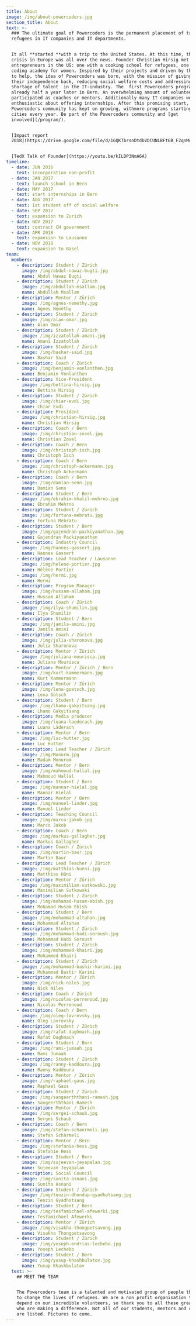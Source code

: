 ```yaml
---
title: About
image: /img/about-powercoders.jpg
section_title: About
text: >-
  ### The ultimate goal of Powercoders is the permanent placement of trained
  refugees in IT companies and IT departments.


  It all **started **with a trip to the United States. At this time, the refugee
  crisis in Europe was all over the news. Founder Christian Hirsig met two other
  entrepreneurs in the US: one with a cooking school for refugees, one with a
  coding academy for women. Inspired by their projects and driven by the energy
  to help, the idea of Powercoders was born, with the mission of giving people
  their independence back, reducing social welfare costs and addressing the
  shortage of talent  in the IT-industry. The  first Powercoders program started
  already half a year later in Bern. An overwhelming amount of volunteers
  participated as coaches or mentors. Additionally many IT companies were
  enthusiastic about offering internships. After this promising start, the
  Powercoders community has kept on growing, withmore programs starting in new
  cities every year. Be part of the Powercoders community and [get
  involved](/program/).


  [Impact report
  2018](https://drive.google.com/file/d/16QKTbrsnDtdbVDCUNLBFt6B_F2qnMdX4/view?usp=sharing)


  [TedX Talk of Founder](https://youtu.be/kILDP3NmA6A)
timeline:
  - date: JUN 2016
    text: incorporation non-profit
  - date: JAN 2017
    text: launch school in Bern
  - date: MAY 2017
    text: start internships in Bern
  - date: AUG 2017
    text: 1st student off of social welfare
  - date: SEP 2017
    text: expansion to Zurich
  - date: NOV 2017
    text: contract CH government
  - date: APR 2018
    text: expansion to Lausanne
  - date: NOV 2018
    text: expansion to Basel
team:
  members:
    - description: Student / Zürich
      image: /img/abdul-nawaz-bugti.jpg
      name: Abdul Nawaz Bugti
    - description: Student / Zürich
      image: /img/abdullah-msallam.jpg
      name: Abdullah Msallam
    - description: Mentor / Zürich
      image: /img/agnes-nemethy.jpg
      name: Agnes Néméthy
    - description: Student / Zürich
      image: /img/alan-omar.jpg
      name: Alan Omar
    - description: Student / Zürich
      image: /img/izzatollah-amani.jpg
      name: Amani Izzatollah
    - description: Student / Zürich
      image: /img/bashar-said.jpg
      name: Bashar Said
    - description: Coach / Zürich
      image: /img/benjamin-vonlanthen.jpg
      name: Benjamin Vonlanthen
    - description: Vice-President
      image: /img/bettina-hirsig.jpg
      name: Bettina Hirsig
    - description: Student / Zürich
      image: /img/chiar-evdi.jpg
      name: Chiar Evdi
    - description: President
      image: /img/christian-hirsig.jpg
      name: Christian Hirsig
    - description: Coach / Bern
      image: /img/christian-zosel.jpg
      name: Christian Zosel
    - description: Coach / Bern
      image: /img/christoph-isch.jpg
      name: Christoph Isch
    - description: Coach / Bern
      image: /img/christoph-ackermann.jpg
      name: Christoph Ackermann
    - description: Coach / Bern
      image: /img/damian-senn.jpg
      name: Damian Senn
    - description: Student / Bern
      image: /img/ebrahim-khalil-mehrno.jpg
      name: Ebrahim Mehrno
    - description: Student / Zürich
      image: /img/fortuna-mebratu.jpg
      name: Fortuna Mebratu
    - description: Student / Bern
      image: /img/gajendran-packiyanathan.jpg
      name: Gajendran Packiyanathan
    - description: Industry Council
      image: /img/hannes-gassert.jpg
      name: Hannes Gassert
    - description: Lead Teacher / Lausanne
      image: /img/helene-portier.jpg
      name: Hélène Portier
    - image: /img/hermi.jpg
      name: Hermi
    - description: Program Manager
      image: /img/hussam-allaham.jpg
      name: Hussam Allaham
    - description: Coach / Zürich
      image: /img/ilya-shumilin.jpg
      name: Ilya Shumilin
    - description: Student / Bern
      image: /img/jamila-amini.jpg
      name: Jamila Amini
    - description: Coach / Zürich
      image: /img/julia-sharonova.jpg
      name: Julia Sharonova
    - description: Mentor / Zürich
      image: /img/juliana-mourisca.jpg
      name: Juliana Mourisca
    - description: Mentor / Zürich / Bern
      image: /img/kurt-kammermann.jpg
      name: Kurt Kammermann
    - description: Mentor / Zürich
      image: /img/lena-goetsch.jpg
      name: Lena Götsch
    - description: Student / Bern
      image: /img/lhamo-gakyitsang.jpg
      name: Lhamo Gakyitsang
    - description: Media producer
      image: /img/luana-laederach.jpg
      name: Luana Läderach
    - description: Mentor / Bern
      image: /img/luc-hutter.jpg
      name: Luc Hutter
    - description: Lead Teacher / Zürich
      image: /img/Monorm.jpg
      name: Madam Monorom
    - description: Mentor / Bern
      image: /img/mahmoud-hallal.jpg
      name: Mahmoud Hallal
    - description: Student / Bern
      image: /img/mannar-hielal.jpg
      name: Mannar Hielal
    - description: Mentor / Bern
      image: /img/manuel-linder.jpg
      name: Manuel Linder
    - description: Teaching Council
      image: /img/marco-jakob.jpg
      name: Marco Jakob
    - description: Coach / Bern
      image: /img/markus-gallagher.jpg
      name: Markus Gallagher
    - description: Coach / Zürich
      image: /img/martin-baur.jpg
      name: Martin Baur
    - description: Lead Teacher / Zürich
      image: /img/matthias-hueni.jpg
      name: Matthias Hüni
    - description: Mentor / Zürich
      image: /img/maximilian-sutkowski.jpg
      name: Maximilian Sutkowski
    - description: Student / Zürich
      image: /img/mohamad-husam-ebish.jpg
      name: Mohamad Husam Ebish
    - description: Student / Bern
      image: /img/mohammad-altahan.jpg
      name: Mohammad Altahan
    - description: Student / Zürich
      image: /img/mohammad-hadi-soroush.jpg
      name: Mohammad Hadi Soroush
    - description: Student / Zürich
      image: /img/mohammed-khairi.jpg
      name: Mohammed Khairi
    - description: Student / Zürich
      image: /img/muhammad-bashir-karimi.jpg
      name: Muhammad Bashir Karimi
    - description: Mentor / Zürich
      image: /img/nick-niles.jpg
      name: Nick Niles
    - description: Coach / Zürich
      image: /img/nicolas-perrenoud.jpg
      name: Nicolas Perrenoud
    - description: Coach / Bern
      image: /img/oleg-lavrovsky.jpg
      name: Oleg Lavrovsky
    - description: Student / Zürich
      image: /img/rafat-daghmach.jpg
      name: Rafat Daghmach
    - description: Student / Bern
      image: /img/rami-jumaah.jpg
      name: Rami Jumaah
    - description: Student / Zürich
      image: /img/ranny-kaddoura.jpg
      name: Ranny Kaddoura
    - description: Mentor / Zürich
      image: /img/raphael-gaus.jpg
      name: Raphael Gaus
    - description: Student / Zürich
      image: /img/sangeerththani-ramesh.jpg
      name: Sangeerththani Ramesh
    - description: Mentor / Zürich
      image: /img/sergei-schaub.jpg
      name: Sergei Schaub
    - description: Coach / Bern
      image: /img/stefan-schaermeli.jpg
      name: Stefan Schärmeli
    - description: Mentor / Bern
      image: /img/stefanie-hess.jpg
      name: Stefanie Hess
    - description: Student / Bern
      image: /img/sujeevan-jeyapalan.jpg
      name: Sujeevan Jeyapalan
    - description: Social Council
      image: /img/sunita-asnani.jpg
      name: Sunita Asnani
    - description: Student / Zürich
      image: /img/tenzin-dhondup-gyadhotsang.jpg
      name: Tenzin Gyadhotsang
    - description: Student / Bern
      image: /img/tesfamichael-afewerki.jpg
      name: Tesfamichael Afewerki
    - description: Mentor / Zürich
      image: /img/visakha-thongpetsavong.jpg
      name: Visakha Thongpetsavong
    - description: Student / Zürich
      image: /img/yoseph-endrias-lechebo.jpg
      name: Yoseph Lechebo
    - description: Student / Bern
      image: /img/yusup-khashbulatov.jpg
      name: Yusup Khashbulatov
  text: >-
    ## MEET THE TEAM


    The Powercoders team is a talented and motivated group of people that work
    to change the lives of refugees. We are a non profit organisation that
    depend on our incredible volunteers, so thank you to all these great people
    who are making a difference. Not all of our students, mentors and coaches
    are listed. Pictures to come.
---
```



